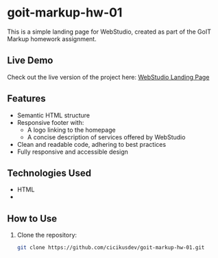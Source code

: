 # goit-markup-hw-01
This is a simple landing page for WebStudio, created as part of the GoIT Markup homework assignment.

## Live Demo
Check out the live version of the project here: [WebStudio Landing Page](https://cicikusdev.github.io/goit-markup-hw-01/)

## Features
- Semantic HTML structure
- Responsive footer with:
  - A logo linking to the homepage
  - A concise description of services offered by WebStudio
- Clean and readable code, adhering to best practices
- Fully responsive and accessible design

## Technologies Used
- HTML
- 
## How to Use
1. Clone the repository:
   ```bash
   git clone https://github.com/cicikusdev/goit-markup-hw-01.git

